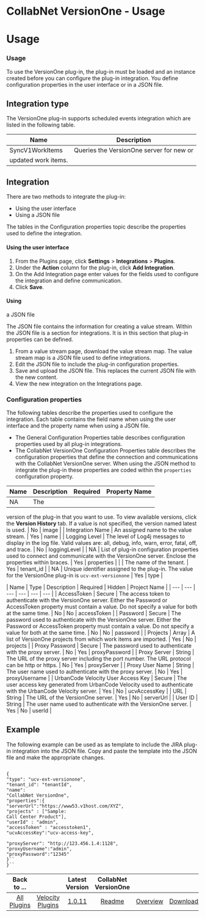 
CollabNet VersionOne - Usage
============================

# Usage


### Usage


To use the VersionOne plug-in, the plug-in must be loaded and an instance created before you can
configure the plug-in integration. You define configuration properties in the user interface or in a JSON file.


Integration type
----------------

The VersionOne plug-in supports scheduled events integration which are listed in the
following table.


| Name | Description |
| --- | --- |
| SyncV1WorkItems | Queries the VersionOne server for new or
updated work items. |

Integration
-----------

There are two methods to integrate the plug-in:

* Using the user
interface
* Using a JSON file

The tables in the Configuration properties topic describe the properties used to define
the integration.

#### Using the user interface

1. From the Plugins page, click **Settings** > **Integrations** >
**Plugins**.
2. Under the **Action** column for the plug-in, click **Add Integration**.
3. On the Add Integration page
enter values for the fields used to configure the integration and define communication.
4. Click **Save**.

#### Using
a JSON file

The JSON file contains the information for creating a value stream. Within the JSON file is a section for
integrations. It is in this section that plug-in properties can be defined.

1. From a value stream page, download the
value stream map. The value stream map is a JSON file used to define integrations.
2. Edit the JSON file to include the
plug-in configuration properties.
3. Save and upload the JSON file. This replaces the current JSON file with the new
content.
4. View the new integration on the Integrations page.

### Configuration properties

The following tables
describe the properties used to configure the integration. Each table contains the field name when using the user
interface and the property name when using a JSON file.

* The General Configuration Properties table describes
configuration properties used by all plug-in integrations.
* The CollabNet VersionOne Configuration Properties table
describes the configuration properties that define the connection and communications with the CollabNet VersionOne
server. When using the JSON method to integrate the plug-in these properties are coded within the `properties`
configuration property.


| Name | Description | Required | Property Name |
| --- | --- | --- | --- |
| NA | The
version of the plug-in that you want to use. To view available versions, click the **Version History** tab. If a value
is not specified, the version named latest is used. | No | image |
| Integration Name | An assigned name to the value
stream. | Yes | name |
| Logging Level | The level of Log4j messages to display in the log file. Valid values are: all,
debug, info, warn, error, fatal, off, and trace. | No | loggingLevel |
| NA | List of plug-in configuration properties
used to connect and communicate with the VersionOne server. Enclose the properties within braces. | Yes | properties |
|
| The name of the tenant. | Yes | tenant\_id |
| NA | Unique identifier assigned to the plug-in. The value for the
VersionOne plug-in is `ucv-ext-versionone` | Yes | type |


| Name | Type | Description | Required | Hidden | Project
Name |
| --- | --- | --- | --- | --- | --- |
| AccessToken | Secure | The access token to authenticate with the
VersionOne server. Either the Password or AccessToken property must contain a value. Do not specify a value for both at
the same time. | No | No | accessToken |
| Password | Secure | The password used to authenticate with the VersionOne
server. Either the Password or AccessToken property must contain a value. Do not specify a value for both at the same
time. | No | No | password |
| Projects | Array | A list of VersionOne projects from which work items are imported. |
Yes | No | projects |
| Proxy Password | Secure | The password used to authenticate with the proxy server. | No | Yes |
proxyPassword |
| Proxy Server | String | The URL of the proxy server including the port number. The URL protocol can be
http or https. | No | Yes | proxyServer |
| Proxy User Name | String | The user name used to authenticate with the
proxy server. | No | Yes | proxyUsername |
| UrbanCode Velocity User Access Key | Secure | The user access key generated
from UrbanCode Velocity used to authenticate with the UrbanCode Velocity server. | Yes | No | ucvAccessKey |
| URL |
String | The URL of the VersionOne server. | Yes | No | serverUrl |
| User ID | String | The user name used to
authenticate with the VersionOne server. | Yes | No | userId |

Example
-------

The following example can be used as
as template to include the JIRA plug-in integration into the JSON file. Copy and paste the template into the JSON file
and make the appropriate changes.


```

{
"type": "ucv-ext-versionone",
"tenant_id": "tenantId",
"name":
"CollabNet VersionOne",
"properties":{
"serverUrl":"https://www53.v1host.com/XYZ",
"projects" : ["Sample:
Call Center Product"],
"userId" : "admin",
"accessToken" : "accesstoken1",
"ucvAccessKey":"ucv-access-key",

"proxyServer": "http://123.456.1.4:1128",
"proxyUsername":"admin",
"proxyPassword":"12345"
}``
}``

```



|Back to ...||Latest Version|CollabNet VersionOne |||
| :---: | :---: | :---: | :---: | :---: | :---: |
|[All Plugins](../../index.md)|[Velocity Plugins](../README.md)|[1.0.11](https://raw.githubusercontent.com/UrbanCode/IBM-UCV-PLUGINS/main/files/ucv-ext-versionone/ucv-ext-versionone-1.0.11.tar.zip)|[Readme](README.md)|[Overview](overview.md)|[Downloads](downloads.md)|
